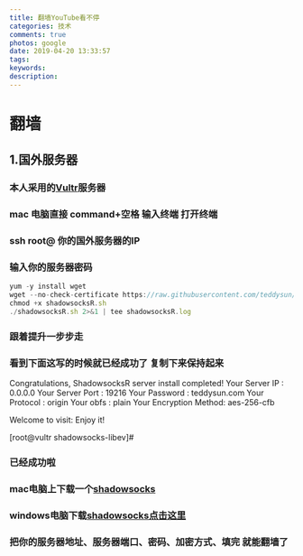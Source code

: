 ```yaml
---
title: 翻墙YouTube看不停
categories: 技术
comments: true
photos: google
date: 2019-04-20 13:33:57
tags:
keywords:
description:
---
```


<!-- [TOC] -->
# 翻墙
##  1.国外服务器

### 本人采用的[Vultr](https://www.vultr.com/?ref=8039983,"vultr")服务器
### mac 电脑直接 command+空格 输入终端 打开终端
### ssh root@ 你的国外服务器的IP
### 输入你的服务器密码 
```js
yum -y install wget
wget --no-check-certificate https://raw.githubusercontent.com/teddysun/shadowsocks_install/master/shadowsocksR.sh
chmod +x shadowsocksR.sh
./shadowsocksR.sh 2>&1 | tee shadowsocksR.log
```
### 跟着提升一步步走 
### 看到下面这写的时候就已经成功了  复制下来保持起来
Congratulations, ShadowsocksR server install completed!
Your Server IP        :  0.0.0.0
Your Server Port      :  19216 
Your Password         :  teddysun.com 
Your Protocol         :  origin 
Your obfs             :  plain 
Your Encryption Method:  aes-256-cfb 

Welcome to visit:
Enjoy it!

[root@vultr shadowsocks-libev]#

### 已经成功啦

### mac电脑上下载一个[shadowsocks](http://www.emptyus.com/data/ssx-mac-v33.zip)
### windows电脑下载[shadowsocks点击这里](http://www.emptyus.com/data/ssx-win-v416.zip)
### 把你的服务器地址、服务器端口、密码、加密方式、填完 就能翻墙了


